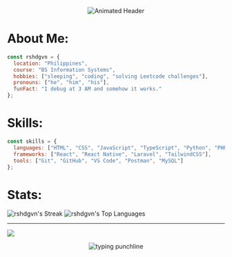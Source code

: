 <div align="center">
  <img src="https://readme-typing-svg.demolab.com?font=Fira+Code&weight=700&size=42&duration=3000&pause=1000&color=00FF00&center=true&vCenter=true&width=800&height=80&lines=Hi%2C+I'm+Rasheed+Gavin;Aspiring+Software+Engineer;Cybersecurity+Analyst" alt="Animated Header" />
</div>


# About Me:
```javascript
const rshdgvn = {
  location: "Philippines",
  course: "BS Information Systems",
  hobbies: ["sleeping", "coding", "solving Leetcode challenges"],
  pronouns: ["he", "him", "his"],
  funFact: "I debug at 3 AM and somehow it works."
};

```

# Skills:
```javascript
const skills = {
  languages: ["HTML", "CSS", "JavaScript", "TypeScript", "Python", "PHP"],
  frameworks: ["React", "React Native", "Laravel", "TailwindCSS"],
  tools: ["Git", "GitHub", "VS Code", "Postman", "MySQL"]
};
```



# Stats:
![rshdgvn's Streak](https://github-readme-streak-stats.herokuapp.com/?user=rshdgvn&theme=merko&hide_border=true)
![rshdgvn's Top Languages](https://github-readme-stats.vercel.app/api/top-langs/?username=rshdgvn&theme=merko&show_icons=true&hide_border=true&layout=compact)

---
[![](https://visitcount.itsvg.in/api?id=rshdgvn&icon=0&color=0)](https://visitcount.itsvg.in)

<div align="center">
  <img src="https://readme-typing-svg.demolab.com?font=Fira+Code&size=20&duration=3600&pause=1000&color=ff79c6&center=true&vCenter=true&width=760&height=90&lines=You%E2%80%99re+the+semicolon+to+my+statements+without+you%2C+I%E2%80%99m+broken." alt="typing punchline"/>
</div>

